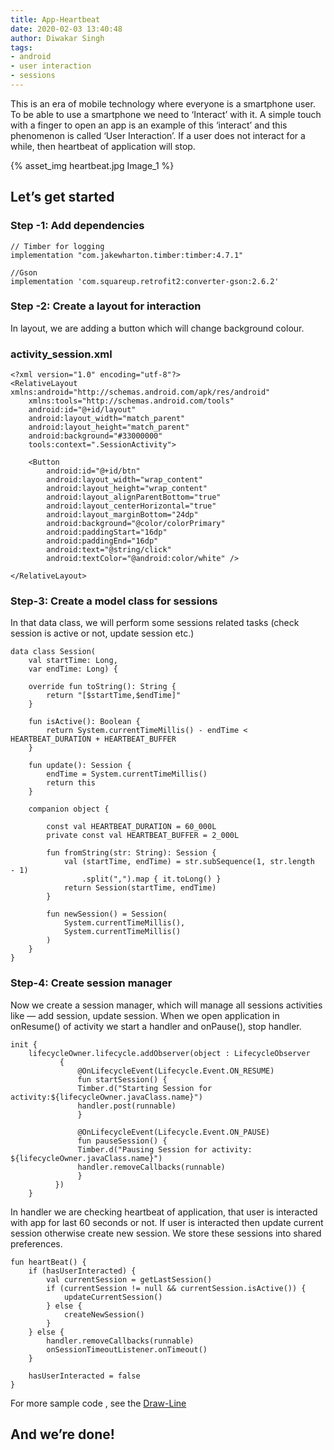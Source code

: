 ```yaml
---
title: App-Heartbeat
date: 2020-02-03 13:40:48
author: Diwakar Singh
tags:
- android
- user interaction
- sessions
---
```


This is an era of mobile technology where everyone is a smartphone user. To be able to use a smartphone we need to ‘Interact’ with it. A simple touch with a finger to open an app is an example of this ‘interact’ and this phenomenon is called ‘User Interaction’. If a user does not interact for a while, then heartbeat of application will stop.

{% asset_img heartbeat.jpg Image_1 %}

## Let’s get started

### Step -1: Add dependencies

```
// Timber for logging
implementation "com.jakewharton.timber:timber:4.7.1"

//Gson
implementation 'com.squareup.retrofit2:converter-gson:2.6.2'
```

### Step -2: Create a layout for interaction

In layout, we are adding a button which will change background colour.

### activity_session.xml

```
<?xml version="1.0" encoding="utf-8"?>
<RelativeLayout xmlns:android="http://schemas.android.com/apk/res/android"
    xmlns:tools="http://schemas.android.com/tools"
    android:id="@+id/layout"
    android:layout_width="match_parent"
    android:layout_height="match_parent"
    android:background="#33000000"
    tools:context=".SessionActivity">

    <Button
        android:id="@+id/btn"
        android:layout_width="wrap_content"
        android:layout_height="wrap_content"
        android:layout_alignParentBottom="true"
        android:layout_centerHorizontal="true"
        android:layout_marginBottom="24dp"
        android:background="@color/colorPrimary"
        android:paddingStart="16dp"
        android:paddingEnd="16dp"
        android:text="@string/click"
        android:textColor="@android:color/white" />

</RelativeLayout>
```

### Step-3: Create a model class for sessions

In that data class, we will perform some sessions related tasks (check session is active or not, update session etc.)

```
data class Session(
    val startTime: Long,
    var endTime: Long) {

    override fun toString(): String {
        return "[$startTime,$endTime]"
    }

    fun isActive(): Boolean {
        return System.currentTimeMillis() - endTime <  HEARTBEAT_DURATION + HEARTBEAT_BUFFER
    }

    fun update(): Session {
        endTime = System.currentTimeMillis()
        return this
    }

    companion object {

        const val HEARTBEAT_DURATION = 60_000L
        private const val HEARTBEAT_BUFFER = 2_000L

        fun fromString(str: String): Session {
            val (startTime, endTime) = str.subSequence(1, str.length  - 1)
                .split(",").map { it.toLong() }
            return Session(startTime, endTime)
        }

        fun newSession() = Session(
            System.currentTimeMillis(),
            System.currentTimeMillis()
        )
    }
}
```

### Step-4: Create session manager

Now we create a session manager, which will manage all sessions activities like — add session, update session. When we open application in onResume() of activity we start a handler and onPause(), stop handler.

```
init {
    lifecycleOwner.lifecycle.addObserver(object : LifecycleObserver
           {
               @OnLifecycleEvent(Lifecycle.Event.ON_RESUME)
               fun startSession() {
               Timber.d("Starting Session for activity:${lifecycleOwner.javaClass.name}")
               handler.post(runnable)
               }

               @OnLifecycleEvent(Lifecycle.Event.ON_PAUSE)
               fun pauseSession() {
               Timber.d("Pausing Session for activity:    ${lifecycleOwner.javaClass.name}")
               handler.removeCallbacks(runnable)
               }
          })
    }
```

In handler we are checking heartbeat of application, that user is interacted with app for last 60 seconds or not. If user is interacted then update current session otherwise create new session. We store these sessions into shared preferences.

```
fun heartBeat() {
    if (hasUserInteracted) {
        val currentSession = getLastSession()
        if (currentSession != null && currentSession.isActive()) {
            updateCurrentSession()
        } else {
            createNewSession()
        }
    } else {
        handler.removeCallbacks(runnable)
        onSessionTimeoutListener.onTimeout()
    }

    hasUserInteracted = false
}
```

For more sample code , see the [Draw-Line](https://github.com/diwakarsinghdiwakar/App-Heartbeat "App-Heartbeat")

## And we’re done!